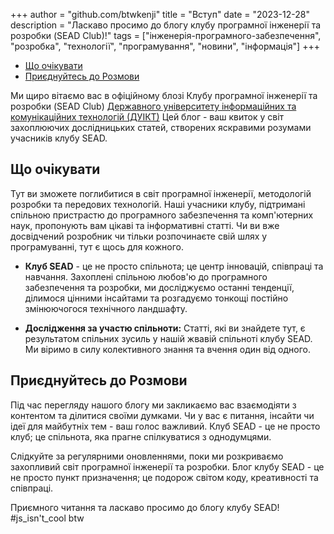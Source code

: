 +++
author = "github.com/btwkenji"
title = "Вступ"
date = "2023-12-28"
description = "Ласкаво просимо до блогу клубу програмної інженерії та розробки (SEAD Club)!"
tags = ["інженерія-програмного-забезпечення", "розробка", "технології", "програмування", "новини", "інформація"]
+++

<!--toc:start-->
- [Що очікувати](#що-очікувати)
- [Приєднуйтесь до Розмови](#приєднуйтесь-до-розмови)
<!--toc:end-->

Ми щиро вітаємо вас в офіційному блозі Клубу програмної інженерії та розробки (SEAD Club) [Державного університету інформаційних та комунікаційних технологій (ДУІКТ)](https://duikt.edu.ua) Цей блог - ваш квиток у світ захоплюючих дослідницьких статей, створених яскравими розумами учасників клубу SEAD.

## Що очікувати

Тут ви зможете поглибитися в світ програмної інженерії, методологій розробки та передових технологій. Наші учасники клубу, підтримані спільною пристрастю до програмного забезпечення та комп'ютерних наук, пропонують вам цікаві та інформативні статті. Чи ви вже досвідчений розробник чи тільки розпочинаєте свій шлях у програмуванні, тут є щось для кожного.

- **Клуб SEAD** - це не просто спільнота; це центр інновацій, співпраці та навчання. Захоплені спільною любов'ю до програмного забезпечення та розробки, ми досліджуємо останні тенденції, ділимося цінними інсайтами та розгадуємо тонкощі постійно змінюючогося технічного ландшафту.

- **Дослідження за участю спільноти:** Статті, які ви знайдете тут, є результатом спільних зусиль у нашій жвавій спільноті клубу SEAD. Ми віримо в силу колективного знання та вчення один від одного.

## Приєднуйтесь до Розмови

Під час перегляду нашого блогу ми закликаємо вас взаємодіяти з контентом та ділитися своїми думками. Чи у вас є питання, інсайти чи ідеї для майбутніх тем - ваш голос важливий. Клуб SEAD - це не просто клуб; це спільнота, яка прагне спілкуватися з однодумцями.

Слідкуйте за регулярними оновленнями, поки ми розкриваємо захопливий світ програмної інженерії та розробки. Блог клубу SEAD - це не просто пункт призначення; це подорож світом коду, креативності та співпраці.

Приємного читання та ласкаво просимо до блогу клубу SEAD! #js_isn't_cool btw
